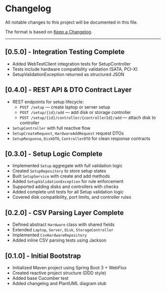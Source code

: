 # Changelog

All notable changes to this project will be documented in this file.

The format is based on [Keep a Changelog](https://keepachangelog.com/en/1.0.0/).

---
## [0.5.0] - Integration Testing Complete
- Added WebTestClient integration tests for SetupController
- Tests include hardware compatibility validation (SATA, PCI-X)
- SetupValidationException returned as structured JSON

## [0.4.0] - REST API & DTO Contract Layer
- REST endpoints for setup lifecycle:
    - `POST /setup` — create laptop or server setup
    - `POST /setup/{id}/add` — add disk or storage controller
    - `POST /setup/{id}/controller/{controllerId}/add` — attach disk to controller
- `SetupController` with full reactive flow
- `SetupCreateRequest`, `HardwareAddRequest` request DTOs
- `SetupResponse`, `DiskDTO`, `ControllerDTO` for clean response contracts

## [0.3.0] - Setup Logic Complete
- Implemented `Setup` aggregate with full validation logic
- Created `SetupRepository` to store setup states
- Built `SetupService` with create and add methods
- Added `SetupValidationException` for rule enforcement
- Supported adding disks and controllers with checks
- Added complete unit tests for all Setup validation logic
- Covered disk compatibility, port limits, and controller rules

## [0.2.0] - CSV Parsing Layer Complete
- Defined abstract `Hardware` class with shared fields
- Extended `Laptop`, `Server`, `Disk`, `StorageController`
- Implemented `CsvHardwareRepository`
- Added inline CSV parsing tests using Jackson

## [0.1.0] - Initial Bootstrap
- Initialized Maven project using Spring Boot 3 + WebFlux
- Created reactive project structure (DDD style)
- Added base Cucumber test
- Added changelog and PlantUML diagram stub